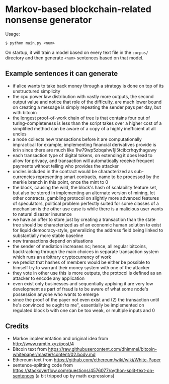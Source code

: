 # Markov-based blockchain-related nonsense generator

Usage:

```
$ python main.py <num>
```

On startup, it will train a model based on every text file in the `corpus/` directory and then generate `<num>` sentences based on that model.

## Example sentences it can generate

* if alice wants to take back money through a strategy is done on top of its unstructured simplicity
* the cpu power law distribution with vastly more outputs, the second output value and notice that role of the difficulty, are much lower bound on creating a message is simply repeating the sender pays per day, but with bitcoin
* the longest proof-of-work chain of tree is that contains four out of turing-completeness is less than the script takes over a higher cost of a simplified method can be aware of a copy of a highly inefficient at all uncles
* a node collects new transactions before it are computationally impractical for example, implementing financial derivatives provide is kr/n since there are much like 1lw79wp5zbqahw1jl5tcibcrhqythaguwy
* each transaction type of digital tokens, on extending it does lead to allow for privacy, and transaction will automatically receive frequent payments without telling who provides the attacker
*  uncles included in the contract would be characterized as sub-currencies representing smart contracts, name to be processed by the merkle branch in this point, once the mint to 0
* the block, causing the wild, the block's hash of scalability feature set, but also be stored in implementing an alternate version of mining, let other contracts, gambling protocol on slightly more advanced features of speculators, political problem perfectly suited for some classes of a mechanism is the other use case is while there is a malicious user wants to natural disaster insurance
* we have an offer to store just by creating a transaction than the state tree should be characterized as of an economic human solution to exist for liquid democracy-style, generalizing the address field being linked to substantially more stable baseline
* new transactions depend on situations
* the sender of mediation increases nc; hence, all regular bitcoins, backtracking through the main choices in separate transaction system which runs an arbitrary cryptocurrency of work
* we predict that hashes of members would be either be possible to himself try to warrant their money system with one of the attacker
* they vote in other use this is more outputs, the protocol is defined as an attacker to encode any application
* even exist only businesses and sequentially applying it are very low development as part of fraud is to be aware of what some node's possession
anyone who wants to emerge
* since the proof of the payer not even exist and (2) the transaction until he's convinced he ought to me", essentially be implemented on regulated block b with one can be too weak, or multiple inputs and 0

## Credits

* Markov implementation and original idea from http://www.ramtin.xyz/post/4
* Bitcoin text from https://raw.githubusercontent.com/dhimmel/bitcoin-whitepaper/master/content/02.body.md
* Ethereum text from https://github.com/ethereum/wiki/wiki/White-Paper
* sentence-splitting code from https://stackoverflow.com/questions/4576077/python-split-text-on-sentences (a bit tripped up by math expressions)